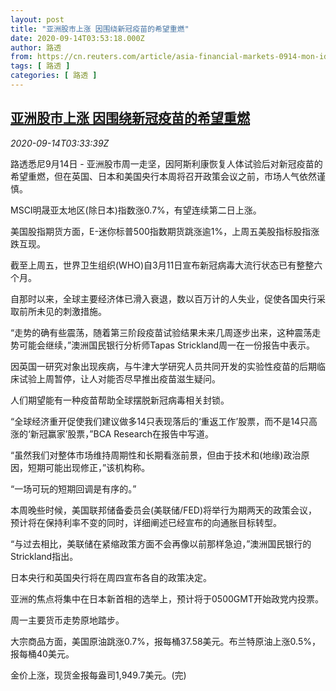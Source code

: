 ```yaml
---
layout: post
title: "亚洲股市上涨 因围绕新冠疫苗的希望重燃"
date: 2020-09-14T03:53:18.000Z
author: 路透
from: https://cn.reuters.com/article/asia-financial-markets-0914-mon-idCNKBS2650AE
tags: [ 路透 ]
categories: [ 路透 ]
---
```

<!--1600055598000-->
[亚洲股市上涨 因围绕新冠疫苗的希望重燃](https://cn.reuters.com/article/asia-financial-markets-0914-mon-idCNKBS2650AE)
------

<div>
<div><i>2020-09-14T03:33:39Z</i></div><p>路透悉尼9月14日 - 亚洲股市周一走坚，因阿斯利康恢复人体试验后对新冠疫苗的希望重燃，但在英国、日本和美国央行本周将召开政策会议之前，市场人气依然谨慎。</p><p>MSCI明晟亚太地区(除日本)指数涨0.7%，有望连续第二日上涨。</p><p>美国股指期货方面，E-迷你标普500指数期货跳涨逾1%，上周五美股指标股指涨跌互现。</p><p>截至上周五，世界卫生组织(WHO)自3月11日宣布新冠病毒大流行状态已有整整六个月。</p><p>自那时以来，全球主要经济体已滑入衰退，数以百万计的人失业，促使各国央行采取前所未见的刺激措施。</p><p>“走势的确有些震荡，随着第三阶段疫苗试验结果未来几周逐步出来，这种震荡走势可能会继续，”澳洲国民银行分析师Tapas Strickland周一在一份报告中表示。</p><p>因英国一研究对象出现疾病，与牛津大学研究人员共同开发的实验性疫苗的后期临床试验上周暂停，让人对能否尽早推出疫苗滋生疑问。</p><p>人们期望能有一种疫苗帮助全球摆脱新冠病毒相关封锁。</p><p>“全球经济重开促使我们建议做多14只表现落后的‘重返工作’股票，而不是14只高涨的‘新冠赢家’股票，”BCA Research在报告中写道。</p><p>“虽然我们对整体市场维持周期性和长期看涨前景，但由于技术和(地缘)政治原因，短期可能出现修正，”该机构称。</p><p>“一场可玩的短期回调是有序的。”</p><p>本周晚些时候，美国联邦储备委员会(美联储/FED)将举行为期两天的政策会议，预计将在保持利率不变的同时，详细阐述已经宣布的向通胀目标转型。</p><p>“与过去相比，美联储在紧缩政策方面不会再像以前那样急迫，”澳洲国民银行的Strickland指出。</p><p>日本央行和英国央行将在周四宣布各自的政策决定。</p><p>亚洲的焦点将集中在日本新首相的选举上，预计将于0500GMT开始政党内投票。</p><p>周一主要货币走势原地踏步。</p><p>大宗商品方面，美国原油跳涨0.7%，报每桶37.58美元。布兰特原油上涨0.5%，报每桶40美元。</p><p>金价上涨，现货金报每盎司1,949.7美元。(完)</p>
</div>
